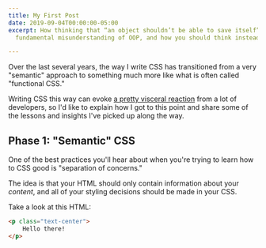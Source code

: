 ```yaml
---
title: My First Post
date: 2019-09-04T00:00:00-05:00
excerpt: How thinking that “an object shouldn’t be able to save itself” exposes a
  fundamental misunderstanding of OOP, and how you should think instead.

---
```

Over the last several years, the way I write CSS has transitioned from a very "semantic" approach to something much more like what is often called "functional CSS."

Writing CSS this way can evoke [a pretty visceral reaction](https://twitter.com/mezzoblue/status/794419442272714752) from a lot of developers, so I'd like to explain how I got to this point and share some of the lessons and insights I've picked up along the way.

## Phase 1: "Semantic" CSS

One of the best practices you'll hear about when you're trying to learn how to CSS good is "separation of concerns."

The idea is that your HTML should only contain information about your _content_, and all of your styling decisions should be made in your CSS.

Take a look at this HTML:

``` html
<p class="text-center">
    Hello there!
</p>
```